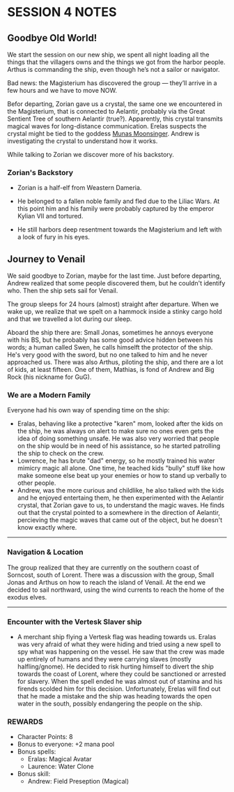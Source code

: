# **SESSION 4 NOTES**

## Goodbye Old World!
We start the session on our new ship, we spent all night loading all the things that the villagers owns and the things we got from the harbor people. Arthus is commanding the ship, even though he’s not a sailor or navigator. 

Bad news: the Magisterium has discovered the group — they’ll arrive in a few hours and we have to move NOW.  

Befor departing, Zorian gave us a crystal, the same one we encountered in the Magisterium, that is connected to Aelantir, probably via the Great Sentient Tree of southern Aelantir (true?). Apparently, this crystal transmits magical waves for long-distance communication. Erelas suspects the crystal might be tied to the goddess [Munas Moonsinger](https://anbennar.fandom.com/wiki/Munas_Moonsinger_(deity)). Andrew is investigating the crystal to understand how it works.

While talking to Zorian we discover more of his backstory.
### Zorian's Backstory

-   Zorian is a half-elf from Weastern Dameria.
    
-   He belonged to a fallen noble family and fled due to the Liliac Wars. At this point him and his family were probably captured by the emperor Kylian VII and tortured. 
    
-   He still harbors deep resentment towards the Magisterium and left with a look of fury in his eyes.
    
## Journey to Venail
We said goodbye to Zorian, maybe for the last time.  Just before departing, Andrew realized that some people discovered them, but he couldn't identify who. Then the ship sets sail for Venail.    

The group sleeps for 24 hours (almost) straight after departure. When we wake up, we realize that we spelt on a hammock inside a stinky cargo hold and that we travelled a lot during our sleep.    

Aboard the ship there are: Small Jonas, sometimes he annoys everyone with his BS, but he probably has some good advice hidden between his words; a human called Swen, he calls himselft the protector of the ship. He's very good with the sword, but no one talked to him and he never approached us. There was also Arthus, piloting the ship, and there are a lot of kids, at least fifteen. One of them, Mathias, is fond of Andrew and Big Rock (his nickname for GuG).
 
### **We are a Modern Family**

Everyone had his own way of spending time on the ship:
-  Eralas, behaving like a protective "karen" mom, looked after the kids on the ship, he was always on alert to make sure no ones even gets the idea of doing something unsafe. He was also very worried that people on the ship would be in need of his assistance, so he started patrolling the ship to check on the crew.    
- Lowrence, he has brute "dad" energy, so he mostly trained his water mimicry magic all alone. One time, he teached kids "bully" stuff like how make someone else beat up your enemies or how to stand up verbally to other people. 
- Andrew, was the more curious and childlike, he also talked with the kids and he enjoyed entertaing them, he then experimented with the Aelantir crystal, that Zorian gave to us, to understand the magic waves. He finds out that the crystal pointed to a somewhere in the direction of Aelantir, percieving the magic waves that came out of the object, but he doesn't know exactly where.
    

----------

### **Navigation & Location**

The group realized that they are currently on the southern coast of Sorncost, south of Lorent. There was a discussion with the group, Small Jonas and Arthus on how to reach the island of Venail. At the end we decided to sail northward, using the wind currents to reach the home of the exodus elves.

----------

### **Encounter with the Vertesk Slaver ship**

-   A merchant ship flying a Vertesk flag was heading towards us. Eralas was very afraid of what they were hiding and tried using a new spell to spy what was happening on the vessel. He saw that the crew was made up entirely of humans and they were carrying slaves (mostly halfling/gnome). He decided to risk hurting himself to divert the ship towards the coast of Lorent, where they could be sanctioned or arrested for slavery. When the spell ended he was almost out of stamina and his firends scolded him for this decision. 
Unfortunately, Erelas will find out that he made a mistake and the ship was heading towards the open water in the south, possibly endangering the people on the ship. 

### **REWARDS**
- Character Points: 8 
- Bonus to everyone: +2 mana pool
- Bonus spells:
	- Eralas: Magical Avatar
	- Laurence: Water Clone
- Bonus skill:
  - Andrew: Field Preseption (Magical)
